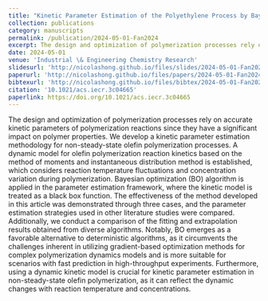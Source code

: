 ```yaml
---
title: "Kinetic Parameter Estimation of the Polyethylene Process by Bayesian Optimization"
collection: publications
category: manuscripts
permalink: /publication/2024-05-01-Fan2024
excerpt: The design and optimization of polymerization processes rely on accurate kinetic parameters of polymerization reactions since they have a significant impact on polymer properties. We develop a kinetic parameter estimation methodology for non-steady-state olefin polymerization processes. A dynamic model for olefin polymerization reaction kinetics based on the method of moments and instantaneous distribution method is established, which considers reaction temperature fluctuations and concentration variation during polymerization. Bayesian optimization (BO) algorithm is applied in the parameter estimation framework, where the kinetic model is treated as a black box function. The effectiveness of the method developed in this article was demonstrated through three cases, and the parameter estimation strategies used in other literature studies were compared. Additionally, we conduct a comparison of the fitting and extrapolation results obtained from diverse algorithms. Notably, BO emerges as a favorable alternative to deterministic algorithms, as it circumvents the challenges inherent in utilizing gradient-based optimization methods for complex polymerization dynamics models and is more suitable for scenarios with fast prediction in high-throughput experiments. Furthermore, using a dynamic kinetic model is crucial for kinetic parameter estimation in non-steady-state olefin polymerization, as it can reflect the dynamic changes with reaction temperature and concentrations.
date: 2024-05-01
venue: 'Industrial \& Engineering Chemistry Research'
slidesurl: 'http://nicolashong.github.io/files/slides/2024-05-01-Fan2024.pdf'
paperurl: 'http://nicolashong.github.io/files/papers/2024-05-01-Fan2024.pdf'
bibtexurl: 'http://nicolashong.github.io/files/bibtex/2024-05-01-Fan2024.bib'
citation: '10.1021/acs.iecr.3c04665'
paperlink: https://doi.org/10.1021/acs.iecr.3c04665
---
```


The design and optimization of polymerization processes rely on accurate kinetic parameters of polymerization reactions since they have a significant impact on polymer properties. We develop a kinetic parameter estimation methodology for non-steady-state olefin polymerization processes. A dynamic model for olefin polymerization reaction kinetics based on the method of moments and instantaneous distribution method is established, which considers reaction temperature fluctuations and concentration variation during polymerization. Bayesian optimization (BO) algorithm is applied in the parameter estimation framework, where the kinetic model is treated as a black box function. The effectiveness of the method developed in this article was demonstrated through three cases, and the parameter estimation strategies used in other literature studies were compared. Additionally, we conduct a comparison of the fitting and extrapolation results obtained from diverse algorithms. Notably, BO emerges as a favorable alternative to deterministic algorithms, as it circumvents the challenges inherent in utilizing gradient-based optimization methods for complex polymerization dynamics models and is more suitable for scenarios with fast prediction in high-throughput experiments. Furthermore, using a dynamic kinetic model is crucial for kinetic parameter estimation in non-steady-state olefin polymerization, as it can reflect the dynamic changes with reaction temperature and concentrations.
